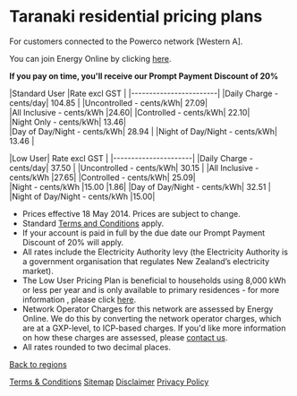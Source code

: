 # Taranaki residential pricing plans
For customers connected to the Powerco network [Western A].


You can join Energy Online by clicking [here](http://www.energyonline.co.nz/Default.aspx?tabid=98).

**If you pay on time, you'll receive our Prompt Payment Discount of 20%**


|Standard User	|Rate excl GST	|
|------------------------|
|Daily Charge - cents/day|	104.85	|
|Uncontrolled - cents/kWh|	27.09|	
|All Inclusive - cents/kWh	|24.60|	
|Controlled - cents/kWh|	22.10|	
|Night Only - cents/kWh|	13.46|	
|Day of Day/Night - cents/kWh|	28.94	|
|Night of Day/Night - cents/kWh|	13.46	|
 

|Low User|	Rate excl GST	|
|----------------------|
|Daily Charge - cents/day|	37.50	|
|Uncontrolled - cents/kWh|	30.15	|
|All Inclusive - cents/kWh	|27.65|	
|Controlled - cents/kWh|	25.09|	
|Night - cents/kWh	|15.00	|1.86|
|Day of Day/Night - cents/kWh|	32.51	|
|Night of Day/Night - cents/kWh	|15.00|	

- Prices effective 18 May 2014. Prices are subject to change. 
- Standard [Terms and Conditions](http://www.energyonline.co.nz/Default.aspx?tabid=169) apply.
- If your account is paid in full by the due date our Prompt Payment Discount of 20% will apply.
- All rates include the Electricity Authority levy (the Electricity Authority is a government organisation that regulates New Zealand’s electricity market).
- The Low User Pricing Plan is beneficial to households using 8,000 kWh or less per year and is only available to primary residences - for more information , please click [here](http://www.energyonline.co.nz/Default.aspx?tabid=148).
- Network Operator Charges for this network are assessed by Energy Online. We do this by converting the network operator charges, which are at a GXP-level, to ICP-based charges. If you'd like more information on how these charges are assessed, please [contact us](http://www.energyonline.co.nz/home/contact_us).
- All rates rounded to two decimal places.


[Back to regions](http://www.energyonline.co.nz/residential/pricing_plans/residential_electricity_pricing_plans)

[Terms & Conditions](http://www.energyonline.co.nz/terms)
[Sitemap](http://www.energyonline.co.nz/home/site_map)
[Disclaimer](http://www.energyonline.co.nz/home/site_map/disclaimer)
[Privacy Policy](http://www.energyonline.co.nz/home/site_map/privacy_policy)
